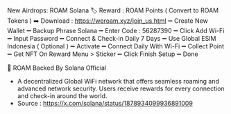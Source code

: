 New Airdrops: ROAM Solana
🏷 Reward : ROAM Points ( Convert to ROAM Tokens ) 
➡️ Download : https://weroam.xyz/join_us.html
➖ Create New Wallet
➖ Backup Phrase Solana
➖ Enter Code : 56287390
➖ Click Add Wi-Fi 
➖ Input Password 
➖ Connect & Check-in Daily 7 Days
➖ Use Global ESIM Indonesia ( Optional )
➖ Activate
➖ Connect Daily With Wi-Fi 
➖ Collect Point
➖ Get NFT On Reward Menu > Sticker
➖ Click Finish Setup
➖ Done

📌 ROAM Backed By Solana Official 
- A decentralized Global WiFi network that offers seamless roaming and advanced network security. Users receive rewards for every connection and check-in around the world.
- Source : https://x.com/solana/status/1878934099936891009
